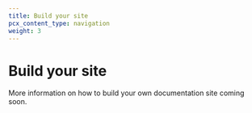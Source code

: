 ```yaml
---
title: Build your site
pcx_content_type: navigation
weight: 3
---
```


# Build your site

More information on how to build your own documentation site coming soon.